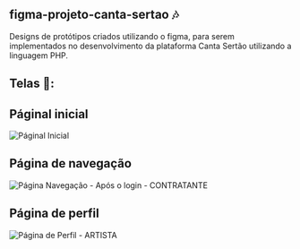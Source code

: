 ## figma-projeto-canta-sertao 🎶
Designs de protótipos criados utilizando o figma, para serem implementados no desenvolvimento da plataforma Canta Sertão utilizando a linguagem PHP. 

## Telas 🎼:
  ## Páginal inicial
  ![Páginal Inicial](https://user-images.githubusercontent.com/84688951/159372485-00a43f85-548d-49fa-a0a7-5b297bf7b427.png)
  ## Página de navegação
  ![Página Navegação - Após o login - CONTRATANTE](https://user-images.githubusercontent.com/84688951/159372584-727bdf33-b1ca-4d31-8198-e72d11ab4745.png)
  ## Página de perfil
  ![Página de Perfil - ARTISTA](https://user-images.githubusercontent.com/84688951/159372629-54268666-6d1f-4b8b-a522-68ec638c3bb8.png)
